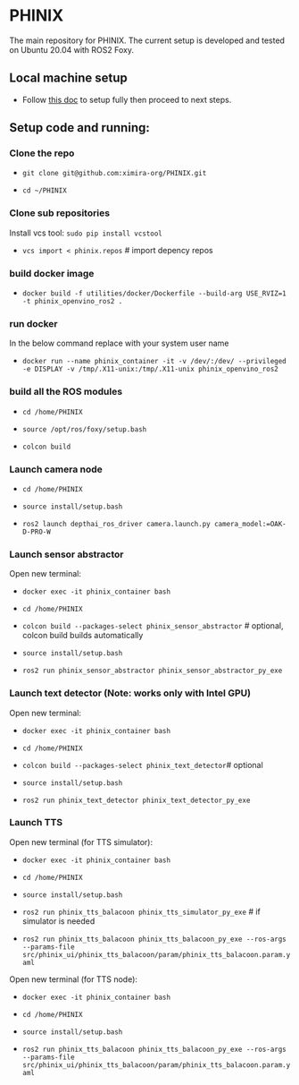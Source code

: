 # PHINIX
The main repository for PHINIX. The current setup is developed and tested on Ubuntu 20.04 with ROS2 Foxy.

## Local machine setup

* Follow [this doc](docs/README_setup_local.md) to setup fully then proceed to next steps.

## Setup code and running:

### Clone the repo
* `git clone git@github.com:ximira-org/PHINIX.git` 

* `cd ~/PHINIX`

### Clone sub repositories
Install vcs tool: `sudo pip install vcstool`

* `vcs import < phinix.repos` # import depency repos

### build docker image

* `docker build -f utilities/docker/Dockerfile --build-arg USE_RVIZ=1 -t phinix_openvino_ros2 .`

### run docker 

In the below command replace <username> with your system user name

* `docker run --name phinix_container -it -v /dev/:/dev/ --privileged -e DISPLAY -v /tmp/.X11-unix:/tmp/.X11-unix phinix_openvino_ros2`

### build all the ROS modules

* `cd /home/PHINIX`

* `source /opt/ros/foxy/setup.bash`

* `colcon build`

### Launch camera node

* `cd /home/PHINIX`

* `source install/setup.bash`

* `ros2 launch depthai_ros_driver camera.launch.py camera_model:=OAK-D-PRO-W`

### Launch sensor abstractor
Open new terminal:

* `docker exec -it phinix_container bash`

* `cd /home/PHINIX`

* `colcon build --packages-select phinix_sensor_abstractor` # optional, colcon build builds automatically

* `source install/setup.bash`

* `ros2 run phinix_sensor_abstractor phinix_sensor_abstractor_py_exe`

### Launch text detector (Note: works only with Intel GPU)
Open new terminal:

* `docker exec -it phinix_container bash`

* `cd /home/PHINIX`

* `colcon build --packages-select phinix_text_detector`# optional

* `source install/setup.bash`

* `ros2 run phinix_text_detector phinix_text_detector_py_exe`

### Launch TTS
Open new terminal (for TTS simulator):

* `docker exec -it phinix_container bash`

* `cd /home/PHINIX`

* `source install/setup.bash`

* `ros2 run phinix_tts_balacoon phinix_tts_simulator_py_exe`  # if simulator is needed

* `ros2 run phinix_tts_balacoon phinix_tts_balacoon_py_exe --ros-args --params-file src/phinix_ui/phinix_tts_balacoon/param/phinix_tts_balacoon.param.yaml`

Open new terminal (for TTS node):

* `docker exec -it phinix_container bash`

* `cd /home/PHINIX`

* `source install/setup.bash`

* `ros2 run phinix_tts_balacoon phinix_tts_balacoon_py_exe --ros-args --params-file src/phinix_ui/phinix_tts_balacoon/param/phinix_tts_balacoon.param.yaml`
